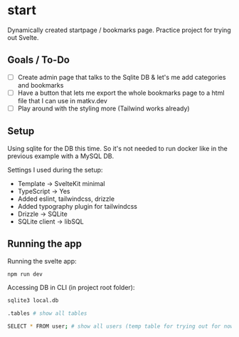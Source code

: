 # start

Dynamically created startpage / bookmarks page. Practice project for trying out Svelte.

## Goals / To-Do

- [ ] Create admin page that talks to the Sqlite DB & let's me add categories and bookmarks
- [ ] Have a button that lets me export the whole bookmarks page to a html file that I can use in matkv.dev
- [ ] Play around with the styling more (Tailwind works already)

## Setup

Using sqlite for the DB this time. So it's not needed to run docker like in the previous example with a MySQL DB.

Settings I used during the setup:

- Template -> SvelteKit minimal
- TypeScript -> Yes
- Added eslint, tailwindcss, drizzle
- Added typography plugin for tailwindcss
- Drizzle -> SQLite
- SQLite client -> libSQL

## Running the app

Running the svelte app:

```bash
npm run dev
```

Accessing DB in CLI (in project root folder):

```bash
sqlite3 local.db

.tables # show all tables

SELECT * FROM user; # show all users (temp table for trying out for now)
```